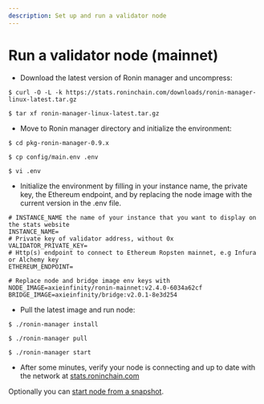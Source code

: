 ```yaml
---
description: Set up and run a validator node
---
```

# Run a validator node (mainnet)

* Download the latest version of Ronin manager and uncompress:

```
$ curl -O -L -k https://stats.roninchain.com/downloads/ronin-manager-linux-latest.tar.gz

$ tar xf ronin-manager-linux-latest.tar.gz
```

* Move to Ronin manager directory and initialize the environment:

```
$ cd pkg-ronin-manager-0.9.x

$ cp config/main.env .env

$ vi .env
```

* Initialize the environment by filling in your instance name, the private key, the Ethereum endpoint, and by replacing the node image with the current version in the .env file.

```
# INSTANCE_NAME the name of your instance that you want to display on the stats website
INSTANCE_NAME=
# Private key of validator address, without 0x
VALIDATOR_PRIVATE_KEY=
# Http(s) endpoint to connect to Ethereum Ropsten mainnet, e.g Infura or Alchemy key
ETHEREUM_ENDPOINT=

# Replace node and bridge image env keys with
NODE_IMAGE=axieinfinity/ronin-mainnet:v2.4.0-6034a62cf
BRIDGE_IMAGE=axieinfinity/bridge:v2.0.1-8e3d254
```

* Pull the latest image and run node:

```
$ ./ronin-manager install

$ ./ronin-manager pull

$ ./ronin-manager start
```

* After some minutes, verify your node is connecting and up to date with the network at [stats.roninchain.com](https://stats.roninchain.com)

Optionally you can [start node from a snapshot](./non-validator-setup-m.md#start-node-from-a-snapshot).